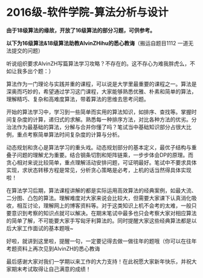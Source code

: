 # 2016级-软件学院-算法分析与设计

**由于18级算法的缘故，开放了16级算法的部分习题，可供参考。**

**以下为16级算法&18级算法助教AlvinZHihu的悉心教诲**（搬运自题目1112 一道无法提交的问题）

听说组织要求AlvinZH写篇算法学习攻略？不存在的。这不存心为难我胖虎么，不如让我多出个题：）

算法作为一门理论与实践并重的课程，可以说是大学里最重要的课程之一。算法是深奥而巧妙的，希望通过学习这门课程，大家能够熟悉优雅、朴素和简单的算法，理解精巧、复杂和高难度算法，带着算法的思维去思考问题。

开始的算法学习中，学习到一些简单而实用的算法知识，如排序、查找等。掌握时间复杂度的计算，递归式的求解。熟悉每一种排序方法，对比各种方法的优劣。分治法作为最基础的算法，分解与合并你懂了吗？笔试当中基础知识部分占很大比例，重点考察简单算法时间复杂度的计算与分析。

动态规划和贪心是算法学习的重头戏。动态规划部分的基本定义，最优子结构与重叠子问题的理解尤为重要。结合钢条切割和矩阵链乘，一步步体会DP的原理。而贪心相对来说比较简单，重点理解活动安排问题，可证明最好。笔试中不要求具体实现，求状态转移方程是常见，分析贪心策略是必考，上机的话当然得具体实现啦！

在算法学习后期，算法课程讲解的都是实际运用高效算法的经典案例，如最大流、二分图、凸包的算法。理解难度对大家来说会比较大，但需要大家课下认真消化吸收，相互讨论，理解网上的博客资料等。对于这类知识上机不会考的太难，一般只要意识到考察的知识点就可以解决。在期末笔试中最多也只会考察大家对相应算法的简单了解，不可能要大家手写匈牙利算法的。同时提醒大家这些经典算法都是以后大家工作面试的基本题哦~

好啦，就讲到这里啦，提醒一句，一定要记得去做一做往年的题哦（你可以在往年考题资料上再次见到AlvinZH的悉心教诲

最后感谢大家对我们一学期以来工作的大力支持！在此祝愿大家新年快乐，并祝大家期末考试取得让自己满意的成绩！